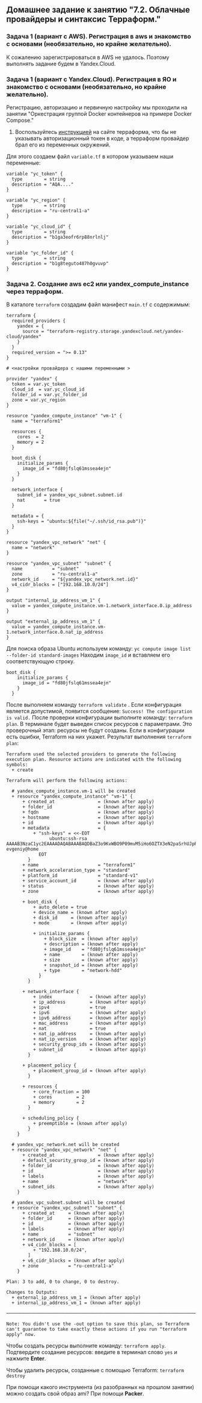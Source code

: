 ## Домашнее задание к занятию "7.2. Облачные провайдеры и синтаксис Терраформ."

### Задача 1 (вариант с AWS). Регистрация в aws и знакомство с основами (необязательно, но крайне желательно).

К сожалению зарегистрироваться в AWS не удалось. Поэтому выполнять задание будем в Yandex.Cloud.

### Задача 1 (вариант с Yandex.Cloud). Регистрация в ЯО и знакомство с основами (необязательно, но крайне желательно).
Регистрацию, авторизацию и первичную настройку мы проходили на занятии "Оркестрация группой Docker контейнеров на примере Docker Compose."
1.  Воспользуйтесь  [инструкцией](https://registry.terraform.io/providers/yandex-cloud/yandex/latest/docs)  на сайте терраформа, что бы не указывать авторизационный токен в коде, а терраформ провайдер брал его из переменных окружений.

Для этого создаем файл `variable.tf` в котором указываем наши переменные:
```
variable "yc_token" {
  type        = string
  description = "AQA...."
}

variable "yc_region" {
  type        = string
  description = "ru-central1-a"
}

variable "yc_cloud_id" {
  type        = string
  description = "b1ga3eofr6rp88nrlnlj"
}

variable "yc_folder_id" {
  type        = string
  description = "b1g8teguto487h0gvuvp"
}
```
### Задача 2. Создание aws ec2 или yandex_compute_instance через терраформ.

В каталоге `terraform` создадим файл манифест `main.tf` с содержимым:

```
terraform {
  required_providers {
    yandex = {
      source = "terraform-registry.storage.yandexcloud.net/yandex-cloud/yandex"
    }
  }
  required_version = ">= 0.13"
}

# <настройки провайдера с нашими переменными >

provider "yandex" {
  token = var.yc_token
  cloud_id  = var.yc_cloud_id
  folder_id = var.yc_folder_id
  zone = var.yc_region
}

resource "yandex_compute_instance" "vm-1" {
  name = "terraform1"

  resources {
    cores  = 2
    memory = 2
  }

  boot_disk {
    initialize_params {
      image_id = "fd80jfslq61mssea4ejn"
    }
  }

  network_interface {
    subnet_id = yandex_vpc_subnet.subnet.id
    nat       = true
  }

  metadata = {
    ssh-keys = "ubuntu:${file("~/.ssh/id_rsa.pub")}"
  }
}

resource "yandex_vpc_network" "net" {
  name = "network"
}

resource "yandex_vpc_subnet" "subnet" {
  name           = "subnet"
  zone           = "ru-central1-a"
  network_id     = "${yandex_vpc_network.net.id}"
  v4_cidr_blocks = ["192.168.10.0/24"]
}

output "internal_ip_address_vm_1" {
  value = yandex_compute_instance.vm-1.network_interface.0.ip_address
}

output "external_ip_address_vm_1" {
  value = yandex_compute_instance.vm-1.network_interface.0.nat_ip_address
}
```
Для поиска образа Ubuntu используем команду:
`yc compute image list --folder-id standard-images` 
Находим `image_id` и вставляем его соответствующую строку.
```
boot_disk {
    initialize_params {
      image_id = "fd80jfslq61mssea4ejn"
    }
  }
```
После выполняем команду `terraform validate` . Если конфигурация является допустимой, появится сообщение: `Success! The configuration is valid.`
После проверки конфигурации выполните команду: `terraform plan`. В терминале будет выведен список ресурсов с параметрами. Это проверочный этап: ресурсы не будут созданы. Если в конфигурации есть ошибки, Terraform на них укажет.
Результат выполнения `terraform plan`:
```
Terraform used the selected providers to generate the following execution plan. Resource actions are indicated with the following symbols:
  + create

Terraform will perform the following actions:

  # yandex_compute_instance.vm-1 will be created
  + resource "yandex_compute_instance" "vm-1" {
      + created_at                = (known after apply)
      + folder_id                 = (known after apply)
      + fqdn                      = (known after apply)
      + hostname                  = (known after apply)
      + id                        = (known after apply)
      + metadata                  = {
          + "ssh-keys" = <<-EOT
                ubuntu:ssh-rsa AAAAB3NzaC1yc2EAAAADAQABAAABAQDBaZ3o9KvWBO9P09mvM5iHo6OZTX3eN2paSrhUJpRN2I7A7H8/2IcDULJjJZC25c8JtSPBk8rg9BabEc7SBblCPszX5PaGi5Z+DdXfFjC6wTxGScvx7kmHZ2EKRpBUlrO5TKahHxIVlvwccXKfAlJmd6D4mECTYx+wQRkyweh4GJp/95959PMqqSwPNcs+Hm0Pvxgupax4c4l00F/dgzV/xi6Vw4BDDmjOIWYgZsjSOtXdFqWqzAY/R2VCCmFvInUsShHl2d3ZokXwv2ixvKWpMWUrHeS3NFKz66Z7YgC7o8yLvtB9kOjE9oWp/pLRp0ccdhKfixcvTyBONDQVjd7R evgeniy@home
            EOT
        }
      + name                      = "terraform1"
      + network_acceleration_type = "standard"
      + platform_id               = "standard-v1"
      + service_account_id        = (known after apply)
      + status                    = (known after apply)
      + zone                      = (known after apply)

      + boot_disk {
          + auto_delete = true
          + device_name = (known after apply)
          + disk_id     = (known after apply)
          + mode        = (known after apply)

          + initialize_params {
              + block_size  = (known after apply)
              + description = (known after apply)
              + image_id    = "fd80jfslq61mssea4ejn"
              + name        = (known after apply)
              + size        = (known after apply)
              + snapshot_id = (known after apply)
              + type        = "network-hdd"
            }
        }

      + network_interface {
          + index              = (known after apply)
          + ip_address         = (known after apply)
          + ipv4               = true
          + ipv6               = (known after apply)
          + ipv6_address       = (known after apply)
          + mac_address        = (known after apply)
          + nat                = true
          + nat_ip_address     = (known after apply)
          + nat_ip_version     = (known after apply)
          + security_group_ids = (known after apply)
          + subnet_id          = (known after apply)
        }

      + placement_policy {
          + placement_group_id = (known after apply)
        }

      + resources {
          + core_fraction = 100
          + cores         = 2
          + memory        = 2
        }

      + scheduling_policy {
          + preemptible = (known after apply)
        }
    }

  # yandex_vpc_network.net will be created
  + resource "yandex_vpc_network" "net" {
      + created_at                = (known after apply)
      + default_security_group_id = (known after apply)
      + folder_id                 = (known after apply)
      + id                        = (known after apply)
      + labels                    = (known after apply)
      + name                      = "network"
      + subnet_ids                = (known after apply)
    }

  # yandex_vpc_subnet.subnet will be created
  + resource "yandex_vpc_subnet" "subnet" {
      + created_at     = (known after apply)
      + folder_id      = (known after apply)
      + id             = (known after apply)
      + labels         = (known after apply)
      + name           = "subnet"
      + network_id     = (known after apply)
      + v4_cidr_blocks = [
          + "192.168.10.0/24",
        ]
      + v6_cidr_blocks = (known after apply)
      + zone           = "ru-central1-a"
    }

Plan: 3 to add, 0 to change, 0 to destroy.

Changes to Outputs:
  + external_ip_address_vm_1 = (known after apply)
  + internal_ip_address_vm_1 = (known after apply)

─────────────────────────────────────────────────────────────────────────────────────────────────────────────────────────────────────────────────────────────────────────────────────────────────────────────────────────────────────────────

Note: You didn't use the -out option to save this plan, so Terraform can't guarantee to take exactly these actions if you run "terraform apply" now.
```
Чтобы создать ресурсы выполните команду: `terraform apply`.  Подтвердите создание ресурсов: введите в терминал слово  `yes`  и нажмите  **Enter**.

Чтобы удалить ресурсы, созданные с помощью Terraform: `terraform destroy`

При помощи какого инструмента (из разобранных на прошлом занятии) можно создать свой образ ami?
При помощи **Packer**.
